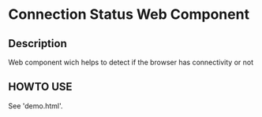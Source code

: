 # Connection Status Web Component

## Description

Web component wich helps to detect if the browser has connectivity or not

## HOWTO USE

See 'demo.html'.

